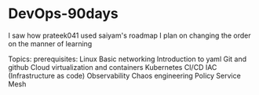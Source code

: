   # **DevOps-90days**


I saw how prateek041 used saiyam's roadmap
I plan on changing the order on the manner of learning 


Topics:
  prerequisites:
  Linux
  Basic networking
  Introduction to yaml
  Git and github
  Cloud
  virtualization and containers
  Kubernetes
  CI/CD
  IAC (Infrastructure as code)
  Observability
  Chaos engineering
  Policy
  Service Mesh   
   
